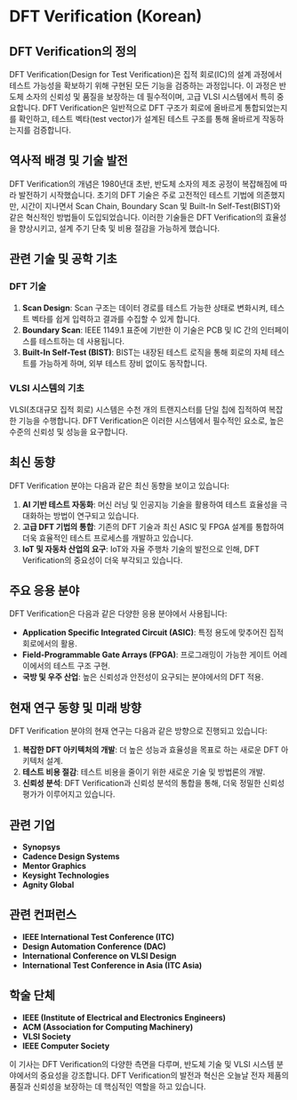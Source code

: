 # DFT Verification (Korean)

## DFT Verification의 정의

DFT Verification(Design for Test Verification)은 집적 회로(IC)의 설계 과정에서 테스트 가능성을 확보하기 위해 구현된 모든 기능을 검증하는 과정입니다. 이 과정은 반도체 소자의 신뢰성 및 품질을 보장하는 데 필수적이며, 고급 VLSI 시스템에서 특히 중요합니다. DFT Verification은 일반적으로 DFT 구조가 회로에 올바르게 통합되었는지를 확인하고, 테스트 벡타(test vector)가 설계된 테스트 구조를 통해 올바르게 작동하는지를 검증합니다.

## 역사적 배경 및 기술 발전

DFT Verification의 개념은 1980년대 초반, 반도체 소자의 제조 공정이 복잡해짐에 따라 발전하기 시작했습니다. 초기의 DFT 기술은 주로 고전적인 테스트 기법에 의존했지만, 시간이 지나면서 Scan Chain, Boundary Scan 및 Built-In Self-Test(BIST)와 같은 혁신적인 방법들이 도입되었습니다. 이러한 기술들은 DFT Verification의 효율성을 향상시키고, 설계 주기 단축 및 비용 절감을 가능하게 했습니다.

## 관련 기술 및 공학 기초

### DFT 기술

1. **Scan Design**: Scan 구조는 데이터 경로를 테스트 가능한 상태로 변화시켜, 테스트 벡타를 쉽게 입력하고 결과를 수집할 수 있게 합니다.
2. **Boundary Scan**: IEEE 1149.1 표준에 기반한 이 기술은 PCB 및 IC 간의 인터페이스를 테스트하는 데 사용됩니다.
3. **Built-In Self-Test (BIST)**: BIST는 내장된 테스트 로직을 통해 회로의 자체 테스트를 가능하게 하며, 외부 테스트 장비 없이도 동작합니다.

### VLSI 시스템의 기초

VLSI(초대규모 집적 회로) 시스템은 수천 개의 트랜지스터를 단일 칩에 집적하여 복잡한 기능을 수행합니다. DFT Verification은 이러한 시스템에서 필수적인 요소로, 높은 수준의 신뢰성 및 성능을 요구합니다.

## 최신 동향

DFT Verification 분야는 다음과 같은 최신 동향을 보이고 있습니다:

1. **AI 기반 테스트 자동화**: 머신 러닝 및 인공지능 기술을 활용하여 테스트 효율성을 극대화하는 방법이 연구되고 있습니다.
2. **고급 DFT 기법의 통합**: 기존의 DFT 기술과 최신 ASIC 및 FPGA 설계를 통합하여 더욱 효율적인 테스트 프로세스를 개발하고 있습니다.
3. **IoT 및 자동차 산업의 요구**: IoT와 자율 주행차 기술의 발전으로 인해, DFT Verification의 중요성이 더욱 부각되고 있습니다.

## 주요 응용 분야

DFT Verification은 다음과 같은 다양한 응용 분야에서 사용됩니다:

- **Application Specific Integrated Circuit (ASIC)**: 특정 용도에 맞추어진 집적 회로에서의 활용.
- **Field-Programmable Gate Arrays (FPGA)**: 프로그래밍이 가능한 게이트 어레이에서의 테스트 구조 구현.
- **국방 및 우주 산업**: 높은 신뢰성과 안전성이 요구되는 분야에서의 DFT 적용.

## 현재 연구 동향 및 미래 방향

DFT Verification 분야의 현재 연구는 다음과 같은 방향으로 진행되고 있습니다:

1. **복잡한 DFT 아키텍처의 개발**: 더 높은 성능과 효율성을 목표로 하는 새로운 DFT 아키텍처 설계.
2. **테스트 비용 절감**: 테스트 비용을 줄이기 위한 새로운 기술 및 방법론의 개발.
3. **신뢰성 분석**: DFT Verification과 신뢰성 분석의 통합을 통해, 더욱 정밀한 신뢰성 평가가 이루어지고 있습니다.

## 관련 기업

- **Synopsys**
- **Cadence Design Systems**
- **Mentor Graphics**
- **Keysight Technologies**
- **Agnity Global**

## 관련 컨퍼런스

- **IEEE International Test Conference (ITC)**
- **Design Automation Conference (DAC)**
- **International Conference on VLSI Design**
- **International Test Conference in Asia (ITC Asia)**

## 학술 단체

- **IEEE (Institute of Electrical and Electronics Engineers)**
- **ACM (Association for Computing Machinery)**
- **VLSI Society**
- **IEEE Computer Society**

이 기사는 DFT Verification의 다양한 측면을 다루며, 반도체 기술 및 VLSI 시스템 분야에서의 중요성을 강조합니다. DFT Verification의 발전과 혁신은 오늘날 전자 제품의 품질과 신뢰성을 보장하는 데 핵심적인 역할을 하고 있습니다.